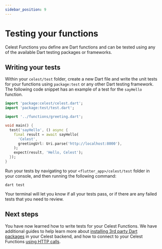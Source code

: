 ```yaml
---
sidebar_position: 9
---
```


# Testing your functions

Celest Functions you define are Dart functions and can be tested using any of the available Dart testing packages or frameworks.

## Writing your tests

Within your `celest/test` folder, create a new Dart file and write the unit tests for your functions using `package:test` or any other Dart testing framework. The following code snippet has an example of a test for the `sayHello` function.

```dart
import 'package:celest/celest.dart';
import 'package:test/test.dart';

import '../functions/greeting.dart';

void main() {
  test('sayHello', () async {
    final result = await sayHello(
      'Celest',
      greetingUrl: Uri.parse('http://localhost:8000'),
    );
    expect(result, 'Hello, Celest');
  });
}
```

Run your tests by navigating to your `<flutter_app>/celest/test` folder in your console, and then running the following command:

```shell
dart test
```

Your terminal will let you know if all your tests pass, or if there are any failed tests that you need to review.

## Next steps

You have now learned how to write tests for your Celest Functions. We have additional guides to help learn more about [installing 3rd party Dart packages](/docs/functions/packages.md) in your Celest backend, and how to connect to your Celest Functions [using HTTP calls](/docs/functions/http-requests.md).

